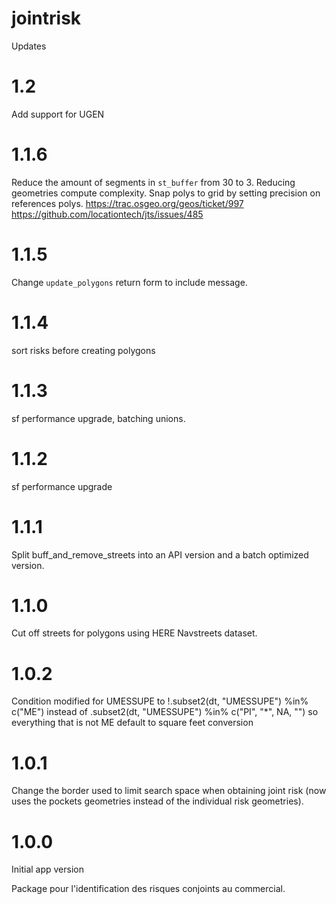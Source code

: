 # jointrisk

Updates

# 1.2

Add support for UGEN

# 1.1.6

Reduce the amount of segments in `st_buffer` from 30 to 3. Reducing geometries compute complexity.
Snap polys to grid by setting precision on references polys.
https://trac.osgeo.org/geos/ticket/997
https://github.com/locationtech/jts/issues/485

# 1.1.5

Change `update_polygons` return form to include message.

# 1.1.4

sort risks before creating polygons

# 1.1.3

sf performance upgrade, batching unions.

# 1.1.2

sf performance upgrade

# 1.1.1

Split buff_and_remove_streets into an API version and a batch optimized version.

# 1.1.0

Cut off streets for polygons using HERE Navstreets dataset.

# 1.0.2

Condition modified for UMESSUPE to 
  !.subset2(dt, "UMESSUPE") %in% c("ME")
instead of 
  .subset2(dt, "UMESSUPE") %in% c("PI", "*", NA, "")
so everything that is not ME default to square feet conversion

# 1.0.1

Change the border used to limit search space when obtaining joint risk (now uses the pockets geometries instead of the individual risk geometries).

# 1.0.0

Initial app version

Package pour l'identification des risques conjoints au commercial.
